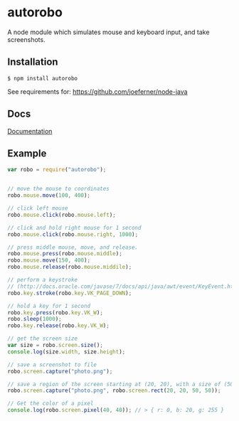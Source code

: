 # autorobo

A node module which simulates mouse and keyboard input, and take screenshots.

## Installation
```
$ npm install autorobo
```

See requirements for: https://github.com/joeferner/node-java

## Docs
[Documentation](http://github.com/Nickardson/node-autorobo/blob/master/docs/index.md)

## Example
```javascript
var robo = require("autorobo");


// move the mouse to coordinates
robo.mouse.move(100, 400);

// click left mouse
robo.mouse.click(robo.mouse.left);

// click and hold right mouse for 1 second
robo.mouse.click(robo.mouse.right, 1000);

// press middle mouse, move, and release.
robo.mouse.press(robo.mouse.middle);
robo.mouse.move(150, 400);
robo.mouse.release(robo.mouse.middile);

// perform a keystroke
// (http://docs.oracle.com/javase/7/docs/api/java/awt/event/KeyEvent.html#field_summary)
robo.key.stroke(robo.key.VK_PAGE_DOWN);

// hold a key for 1 second
robo.key.press(robo.key.VK_W);
robo.sleep(1000);
robo.key.release(robo.key.VK_W);

// get the screen size
var size = robo.screen.size();
console.log(size.width, size.height);

// save a screenshot to file
robo.screen.capture("photo.png");

// save a region of the screen starting at (20, 20), with a size of (50, 50)
robo.screen.capture("photo.png", robo.screen.rect(20, 20, 50, 50));

// Get the color of a pixel
console.log(robo.screen.pixel(40, 40)); // > { r: 0, b: 20, g: 255 }
```

